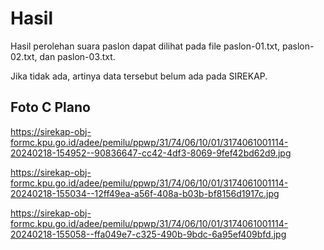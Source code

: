 # Hasil

Hasil perolehan suara paslon dapat dilihat pada file paslon-01.txt, paslon-02.txt, dan paslon-03.txt.

Jika tidak ada, artinya data tersebut belum ada pada SIREKAP.

## Foto C Plano

https://sirekap-obj-formc.kpu.go.id/adee/pemilu/ppwp/31/74/06/10/01/3174061001114-20240218-154952--90836647-cc42-4df3-8069-9fef42bd62d9.jpg

https://sirekap-obj-formc.kpu.go.id/adee/pemilu/ppwp/31/74/06/10/01/3174061001114-20240218-155034--12ff49ea-a56f-408a-b03b-bf8156d1917c.jpg

https://sirekap-obj-formc.kpu.go.id/adee/pemilu/ppwp/31/74/06/10/01/3174061001114-20240218-155058--ffa049e7-c325-490b-9bdc-6a95ef409bfd.jpg
